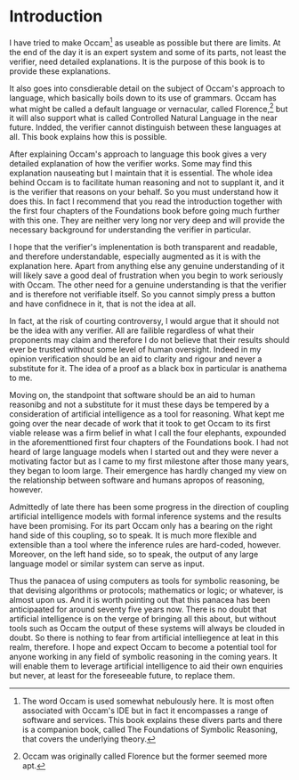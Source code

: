 # Introduction

I have tried to make Occam[^1] as useable as possible but there are limits.
At the end of the day it is an expert system and some of its parts, not least the verifier, need detailed explanations.
It is the purpose of this book is to provide these explanations.

It also goes into consdierable detail on the subject of Occam's approach to language, which basically boils down to its use of grammars.
Occam has what might be called a default language or vernacular, called Florence,[^2] but it will also support what is called Controlled Natural Language in the near future.
Indded, the verifier cannot distinguish between these languages at all.
This book explains how this is possible.

After explaining Occam's approach to language this book gives a very detailed explanation of how the verifier works.
Some may find this explanation nauseating but I maintain that it is essential.
The whole idea behind Occam is to facilitate human reasoning and not to supplant it, and it is the verifier that reasons on your behalf.
So you must understand how it does this.
In fact I recommend that you read the introduction together with the first four chapters of the Foundations book before going much further with this one.
They are neither very long nor very deep and will provide the necessary background for understanding the verifier in particular.

I hope that the verifier's implenentation is both transparent and readable, and therefore understandable, especially augmented as it is with the explanation here.
Apart from anything else any genuine understanding of it will likely save a good deal of frustration when you begin to work seriously with Occam.
The other need for a genuine understanding is that the verifier and is therefore not verifiable itself.
So you cannot simply press a button and have confidnece in it, that is not the idea at all.

In fact, at the risk of courting controversy, I would argue that it should not be the idea with any verifier.
All are failible regardless of what their proponents may claim and therefore I do not believe that their results should ever be trusted without some level of human oversight.
Indeed in my opinion verification should be an aid to clarity and rigour and never a substitute for it.
The idea of a proof as a black box in particular is anathema to me.

Moving on, the standpoint that software should be an aid to human reasonibg and not a substitute for it must these days be tempered by a consideration of artificial intelligence as a tool for reasoning.
What kept me going over the near decade of work that it took to get Occam to its first viable release was a firm belief in what I call the four elephants, expounded in the aforementtioned first four chapters of the Foundations book.
I had not heard of large language models when I started out and they were never a motivating factor but as I came to my first milestone after those many years, they began to loom large.
Their emergence has hardly changed my view on the relationship between software and humans apropos of reasoning, however.

Admittedly of late there has been some progress in the direction of coupling artificial intelligence models with formal inference systems and the results have been promising.
For its part Occam only has a bearing on the right hand side of this coupling, so to speak.
It is much more flexible and extensible than a tool where the inference rules are hard-coded, however.
Moreover, on the left hand side, so to speak, the output of any large language model or similar system can serve as input.

Thus the panacea of using computers as tools for symbolic reasoning, be that devising algorithms or protocols; mathematics or logic; or whatever, is almost upon us.
And it is worth pointing out that this panacea has been anticipaated for around seventy five years now.
There is no doubt that artificial intelligence is on the verge of bringing all this about, but without tools such as Occam the output of these systems will always be clouded in doubt.
So there is nothing to fear from artificial intelliegence at leat in this realm, therefore.
I hope and expect Occam to become a potential tool for anyone working in any field of symbolic reasoning in the coming years.
It will enable them to leverage artificial intelligence to aid their own enquiries but never, at least for the foreseeable future, to replace them.

[^1]: The word Occam is used somewhat nebulously here.
It is most often associated with Occam's IDE but in fact it encompasses a range of software and services.
This book explains these divers parts and there is a companion book, called The Foundations of Symbolic Reasoning, that covers the underlying theory.
[^2]: Occam was originally called Florence but the former seemed more apt.